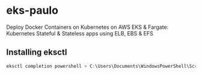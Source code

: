 # eks-paulo

Deploy Docker Containers on Kubernetes on AWS EKS &amp; Fargate: Kubernetes Stateful &amp; Stateless apps using ELB, EBS &amp; EFS

## Installing eksctl

```powershell
eksctl completion powershell > C:\Users\Documents\WindowsPowerShell\Scripts\eksctl.ps1
```
